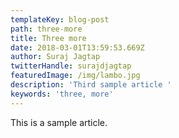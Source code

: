 ```yaml
---
templateKey: blog-post
path: three-more
title: Three more
date: 2018-03-01T13:59:53.669Z
author: Suraj Jagtap
twitterHandle: surajdjagtap
featuredImage: /img/lambo.jpg
description: 'Third sample article '
keywords: 'three, more'
---
```

This is a sample article.
